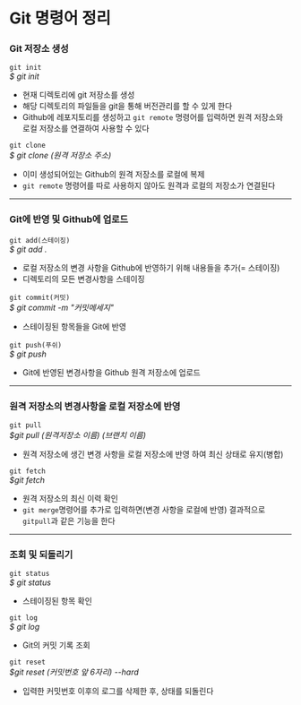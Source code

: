 # Git 명령어 정리
### Git 저장소 생성

`git init`  
*$ git init*
* 현재 디렉토리에 git 저장소를 생성
* 해당 디렉토리의 파일들을 git을 통해 버전관리를 할 수 있게 한다  
* Github에 레포지토리를 생성하고 `git remote` 명령어를 입력하면 원격 저장소와 로컬 저장소를 연결하여 사용할 수 있다 

`git clone`  
*$ git clone (원격 저장소 주소)*
* 이미 생성되어있는 Github의 원격 저장소를 로컬에 복제
* `git remote` 명령어를 따로 사용하지 않아도 원격과 로컬의 저장소가 연결된다
***
### Git에 반영 및 Github에 업로드

`git add(스테이징)`  
*$ git add .*  
* 로컬 저장소의 변경 사항을 Github에 반영하기 위해 내용들을 추가(= 스테이징)
* 디렉토리의 모든 변경사항을 스테이징

`git commit(커밋)`  
*$ git commit -m "커밋메세지"*   
* 스테이징된 항목들을 Git에 반영   

`git push(푸쉬)`  
*$ git push*   
* Git에 반영된 변경사항을 Github 원격 저장소에 업로드   
***
### 원격 저장소의 변경사항을 로컬 저장소에 반영
`git pull`   
*$git pull (원격저장소 이름) (브랜치 이름)*
* 원격 저장소에 생긴 변경 사항을 로컬 저장소에 반영 하여 최신 상태로 유지(병합)

`git fetch`  
*$git fetch*
* 원격 저장소의 최신 이력 확인  
* `git merge`명령어를 추가로 입력하면(변경 사항을 로컬에 반영) 결과적으로 `gitpull`과 같은 기능을 한다
***
### 조회 및 되돌리기

`git status`  
*$ git status*
* 스테이징된 항목 확인   

`git log`  
*$ git log*
* Git의 커밋 기록 조회

`git reset`  
*$git reset (커밋번호 앞 6자리) --hard*
* 입력한 커밋번호 이후의 로그를 삭제한 후, 상태를 되돌린다



